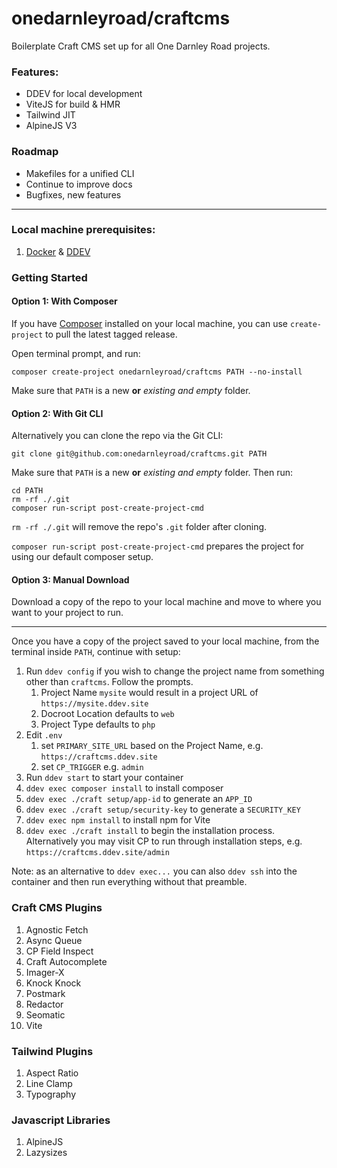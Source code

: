 # onedarnleyroad/craftcms

Boilerplate Craft CMS set up for all One Darnley Road projects.

### Features:

- DDEV for local development
- ViteJS for build & HMR
- Tailwind JIT
- AlpineJS V3

### Roadmap

- Makefiles for a unified CLI
- Continue to improve docs
- Bugfixes, new features

---

### Local machine prerequisites:

1. [Docker](https://www.docker.com/) & [DDEV](https://ddev.readthedocs.io/)

### Getting Started

#### Option 1: With Composer

If you have [Composer](https://getcomposer.org/) installed on your local machine,
you can use `create-project` to pull the latest tagged release.

Open terminal prompt, and run:

```
composer create-project onedarnleyroad/craftcms PATH --no-install
```

Make sure that `PATH` is a new **or** _existing and empty_ folder.

#### Option 2: With Git CLI

Alternatively you can clone the repo via the Git CLI:

```
git clone git@github.com:onedarnleyroad/craftcms.git PATH
```

Make sure that `PATH` is a new **or** _existing and empty_ folder. Then run:

```
cd PATH
rm -rf ./.git
composer run-script post-create-project-cmd
```

`rm -rf ./.git` will remove the repo's `.git` folder after cloning.

`composer run-script post-create-project-cmd` prepares the project for using our default composer setup.

#### Option 3: Manual Download

Download a copy of the repo to your local machine and move to where you want to your project to run.

----

Once you have a copy of the project saved to your local machine, from the terminal inside `PATH`, continue with setup:

1. Run `ddev config` if you wish to change the project name from something other than `craftcms`. Follow the prompts.
    1. Project Name `mysite` would result in a project URL of `https://mysite.ddev.site`
    2. Docroot Location defaults to `web`
    3. Project Type defaults to `php`
2. Edit `.env`
    1. set `PRIMARY_SITE_URL` based on the Project Name, e.g. `https://craftcms.ddev.site`
    2. set `CP_TRIGGER` e.g. `admin`
3. Run `ddev start` to start your container
4. `ddev exec composer install` to install composer
5. `ddev exec ./craft setup/app-id` to generate an `APP_ID`
6. `ddev exec ./craft setup/security-key` to generate a `SECURITY_KEY`
7. `ddev exec npm install` to install npm for Vite
8. `ddev exec ./craft install` to begin the installation process. Alternatively you may visit CP to run through installation steps, e.g. `https://craftcms.ddev.site/admin`

Note: as an alternative to `ddev exec...` you can also `ddev ssh` into the container and then run everything without that preamble.

### Craft CMS Plugins

1. Agnostic Fetch
2. Async Queue
3. CP Field Inspect
5. Craft Autocomplete
6. Imager-X
7. Knock Knock
8. Postmark
9. Redactor
10. Seomatic
11. Vite

### Tailwind Plugins

1. Aspect Ratio
1. Line Clamp
1. Typography

### Javascript Libraries

1. AlpineJS
1. Lazysizes
